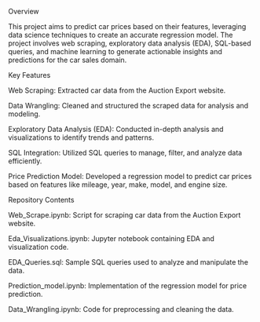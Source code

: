 Overview

This project aims to predict car prices based on their features, leveraging data science techniques to create an accurate regression model. The project involves web scraping, exploratory data analysis (EDA), SQL-based queries, and machine learning to generate actionable insights and predictions for the car sales domain.

Key Features

Web Scraping: Extracted car data from the Auction Export website.

Data Wrangling: Cleaned and structured the scraped data for analysis and modeling.

Exploratory Data Analysis (EDA): Conducted in-depth analysis and visualizations to identify trends and patterns.

SQL Integration: Utilized SQL queries to manage, filter, and analyze data efficiently.

Price Prediction Model: Developed a regression model to predict car prices based on features like mileage, year, make, model, and engine size.

Repository Contents

Web_Scrape.ipynb: Script for scraping car data from the Auction Export website.

Eda_Visualizations.ipynb: Jupyter notebook containing EDA and visualization code.

EDA_Queries.sql: Sample SQL queries used to analyze and manipulate the data.

Prediction_model.ipynb: Implementation of the regression model for price prediction.

Data_Wrangling.ipynb: Code for preprocessing and cleaning the data.
